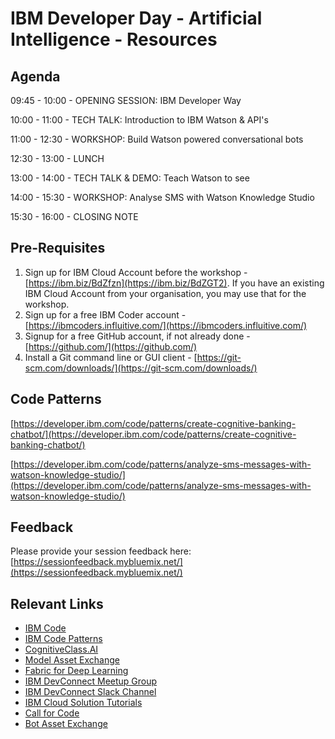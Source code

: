# IBM Developer Day - Artificial Intelligence - Resources

## Agenda

09:45 - 10:00	- OPENING SESSION: IBM Developer Way

10:00 - 11:00	- TECH TALK: Introduction to IBM Watson & API's

11:00 - 12:30	- WORKSHOP: Build Watson powered conversational bots

12:30 - 13:00 - LUNCH

13:00 - 14:00 - TECH TALK & DEMO: Teach Watson to see

14:00 - 15:30 - WORKSHOP: Analyse SMS with Watson Knowledge Studio

15:30 - 16:00 - CLOSING NOTE

## Pre-Requisites

1. Sign up for IBM Cloud Account before the workshop - [https://ibm.biz/BdZfzn](https://ibm.biz/BdZGT2). If you have an existing IBM Cloud Account from your organisation, you may use that for the workshop.
2. Sign up for a free IBM Coder account - [https://ibmcoders.influitive.com/](https://ibmcoders.influitive.com/)
3. Signup for a free GitHub account, if not already done  - [https://github.com/](https://github.com/)
4. Install a Git command line or GUI client - [https://git-scm.com/downloads/](https://git-scm.com/downloads/)

## Code Patterns

[https://developer.ibm.com/code/patterns/create-cognitive-banking-chatbot/](https://developer.ibm.com/code/patterns/create-cognitive-banking-chatbot/)

[https://developer.ibm.com/code/patterns/analyze-sms-messages-with-watson-knowledge-studio/](https://developer.ibm.com/code/patterns/analyze-sms-messages-with-watson-knowledge-studio/)

## Feedback

Please provide your session feedback here:[https://sessionfeedback.mybluemix.net/](https://sessionfeedback.mybluemix.net/)

## Relevant Links

* [IBM Code](https://developer.ibm.com/code/)
* [IBM Code Patterns](https://developer.ibm.com/code/patterns/?cm_sp=Developer-_-Top-Nav-_-Journeys)
* [CognitiveClass.AI](https://cognitiveclass.ai/)
* [Model Asset Exchange](https://developer.ibm.com/code/exchanges/models/)
* [Fabric for Deep Learning](https://github.com/IBM/FfDL)
* [IBM DevConnect Meetup Group](https://www.meetup.com/IBMDevConnect-Bangalore/)
* [IBM DevConnect Slack Channel](https://slackrequest.mybluemix.net)
* [IBM Cloud Solution Tutorials](http://ibm.biz/solution-tutorials)
* [Call for Code](https://developer.ibm.com/code/2018/05/24/global-importance-answering-call-code/)
* [Bot Asset Exchange](https://developer.ibm.com/code/exchanges/bots/)

